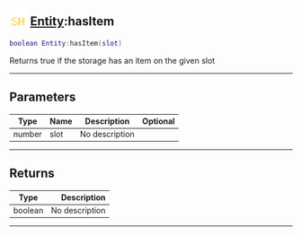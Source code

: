 ## <img src="../../.gitbook/assets/shared.png" width="32" height="32" /> [Entity](../entity/README.md):hasItem

```lua
boolean Entity:hasItem(slot)
```

Returns true if the storage has an item on the given slot<br>

-----------------
## Parameters

| Type   | Name | Description | Optional |
| ------ | ---- | ----------- | -------: |
| number | slot | No description |  |

-----------------
## Returns

| Type   | Description |
| ------ | ----------: |
| boolean | No description |


--------